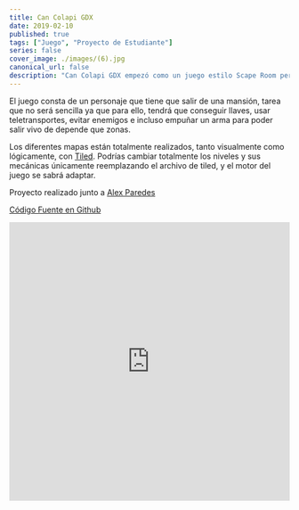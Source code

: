 ```yaml
---
title: Can Colapi GDX
date: 2019-02-10
published: true
tags: ["Juego", "Proyecto de Estudiante"]
series: false
cover_image: ./images/(6).jpg
canonical_url: false
description: "Can Colapi GDX empezó como un juego estilo Scape Room pero acabó resultando casi un motor de juego propio basado en LibGDX."
---
```


El juego consta de un personaje que tiene que salir de una mansión, tarea que no será sencilla ya que para ello, tendrá que conseguir llaves, usar teletransportes, evitar enemigos e incluso empuñar un arma para poder salir vivo de depende que zonas.

Los diferentes mapas están totalmente realizados, tanto visualmente como lógicamente, con [Tiled](https://www.mapeditor.org). Podrías cambiar totalmente los niveles y sus mecánicas únicamente reemplazando el archivo de tiled, y el motor del juego se sabrá adaptar.

Proyecto realizado junto a [Alex Paredes](https://alexparedes.ovh)

[Código Fuente en Github](https://github.com/MarioRamosEs/CanColapiGDX)

<iframe width="100%" height="500" src="https://www.youtube.com/embed/dxLMn9W7JRc" frameborder="0" allow="accelerometer; autoplay; encrypted-media; gyroscope; picture-in-picture" allowfullscreen></iframe>
